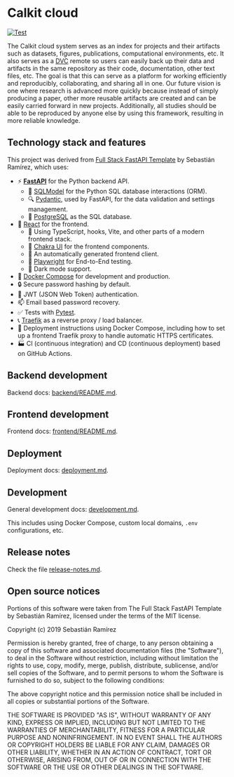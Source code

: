 # Calkit cloud

<a href="https://github.com/calkit/calkit-cloud/actions?query=workflow%3ATest" target="_blank"><img src="https://github.com/calkit/calkit-cloud/workflows/Test/badge.svg" alt="Test"></a>

The Calkit cloud system serves as an index for projects and their artifacts
such as datasets, figures, publications, computational environments, etc.
It also serves as a [DVC](https://dvc.org) remote so users can easily
back up their data and artifacts in the same repository as their code,
documentation, other text files, etc.
The goal is that this can serve as a platform for working
efficiently and reproducibly, collaborating, and sharing all in one.
Our future vision is one where research is advanced more quickly
because instead of simply producing a paper,
other more reusable artifacts are created and can be easily carried forward
in new projects.
Additionally, all studies should be able to be reproduced by anyone else
by using this framework,
resulting in more reliable knowledge.

## Technology stack and features

This project was derived from
[Full Stack FastAPI Template](https://github.com/fastapi/full-stack-fastapi-template) by Sebastián Ramírez,
which uses:

- ⚡ [**FastAPI**](https://fastapi.tiangolo.com) for the Python backend API.
    - 🧰 [SQLModel](https://sqlmodel.tiangolo.com) for the Python SQL database interactions (ORM).
    - 🔍 [Pydantic](https://docs.pydantic.dev), used by FastAPI, for the data validation and settings management.
    - 💾 [PostgreSQL](https://www.postgresql.org) as the SQL database.
- 🚀 [React](https://react.dev) for the frontend.
    - 💃 Using TypeScript, hooks, Vite, and other parts of a modern frontend stack.
    - 🎨 [Chakra UI](https://chakra-ui.com) for the frontend components.
    - 🤖 An automatically generated frontend client.
    - 🧪 [Playwright](https://playwright.dev) for End-to-End testing.
    - 🦇 Dark mode support.
- 🐋 [Docker Compose](https://www.docker.com) for development and production.
- 🔒 Secure password hashing by default.
- 🔑 JWT (JSON Web Token) authentication.
- 📫 Email based password recovery.
- ✅ Tests with [Pytest](https://pytest.org).
- 📞 [Traefik](https://traefik.io) as a reverse proxy / load balancer.
- 🚢 Deployment instructions using Docker Compose, including how to set up a frontend Traefik proxy to handle automatic HTTPS certificates.
- 🏭 CI (continuous integration) and CD (continuous deployment) based on GitHub Actions.

## Backend development

Backend docs: [backend/README.md](./backend/README.md).

## Frontend development

Frontend docs: [frontend/README.md](./frontend/README.md).

## Deployment

Deployment docs: [deployment.md](./deployment.md).

## Development

General development docs: [development.md](./development.md).

This includes using Docker Compose, custom local domains, `.env` configurations, etc.

## Release notes

Check the file [release-notes.md](./release-notes.md).

## Open source notices

Portions of this software were taken from
The Full Stack FastAPI Template by Sebastián Ramírez,
licensed under the terms of the MIT license.

Copyright (c) 2019 Sebastián Ramírez

Permission is hereby granted, free of charge, to any person obtaining a copy
of this software and associated documentation files (the "Software"), to deal
in the Software without restriction, including without limitation the rights
to use, copy, modify, merge, publish, distribute, sublicense, and/or sell
copies of the Software, and to permit persons to whom the Software is
furnished to do so, subject to the following conditions:

The above copyright notice and this permission notice shall be included in all
copies or substantial portions of the Software.

THE SOFTWARE IS PROVIDED "AS IS", WITHOUT WARRANTY OF ANY KIND, EXPRESS OR
IMPLIED, INCLUDING BUT NOT LIMITED TO THE WARRANTIES OF MERCHANTABILITY,
FITNESS FOR A PARTICULAR PURPOSE AND NONINFRINGEMENT. IN NO EVENT SHALL THE
AUTHORS OR COPYRIGHT HOLDERS BE LIABLE FOR ANY CLAIM, DAMAGES OR OTHER
LIABILITY, WHETHER IN AN ACTION OF CONTRACT, TORT OR OTHERWISE, ARISING FROM,
OUT OF OR IN CONNECTION WITH THE SOFTWARE OR THE USE OR OTHER DEALINGS IN THE
SOFTWARE.
